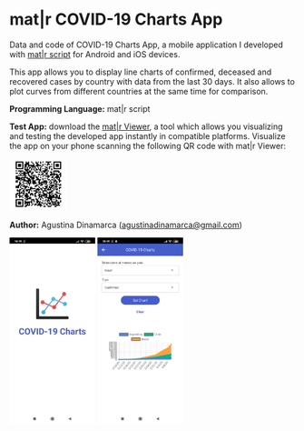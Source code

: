 # mat|r COVID-19 Charts App
Data and code of COVID-19 Charts App, a mobile application I developed with [mat|r script](https://www.matrproject.com/)  for Android and iOS devices.

This app allows you to display line charts of confirmed, deceased and recovered cases by country with data from the last 30 days. It also allows to plot curves from different countries at the same time for comparison.

**Programming Language:** mat|r script

**Test App:** download the [mat|r Viewer](http://matrproject.com/docs/eng/viewer-eng/), a tool which allows you visualizing and testing the developed app instantly in compatible platforms. Visualize the app on your phone scanning the following QR code with mat|r Viewer:

<img src="Images/qr-charts.png" width="20%" height="20%">

**Author:** Agustina Dinamarca (agustinadinamarca@gmail.com)

<img src="Images/im1.jpg" width="30%" height="30%">
<img src="Images/im2.jpg" width="30%" height="30%">
